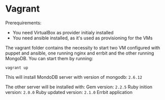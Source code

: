 # Vagrant

Prerequirements:
- You need VirtualBox as provider initialy installed
- You need ansible installed, as it's used as provisioning for the VMs

The vagrant folder contains the necessity to start two VM configured with puppet and ansible, one running nginx and errbit and the other running MongoDB. You can start them by running: 

`vagrant up`

This will install MondoDB server with version of mongodb: `2.6.12`

The other server will be installed with: 
Gem version:
`2.2.5`
Ruby inition version:
`2.0.0`
Ruby updated version:
`2.1.0`
Errbit application 
